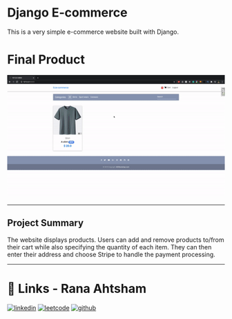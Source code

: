 # Django E-commerce

This is a very simple e-commerce website built with Django.

# Final Product

![ecommerce](static/img/Ecommerce.gif)

---

## Project Summary

The website displays products. Users can add and remove products to/from their cart while also specifying the quantity of each item. They can then enter their address and choose Stripe to handle the payment processing.

----
# 🔗 Links - Rana Ahtsham
[![linkedin](https://img.shields.io/badge/linkedin-0A66C2?style=for-the-badge&logo=linkedin&logoColor=white)](https://www.linkedin.com/in/ranahtsham)
[![leetcode](https://img.shields.io/badge/leetcode-1DA1F2?style=for-the-badge&logo=leetcode&logoColor=white)](https://leetcode.com/ranahtsham)
[![github](https://img.shields.io/badge/github-1DA1A0?style=for-the-badge&logo=github&logoColor=white)](https://github.com/ranahtsham)
